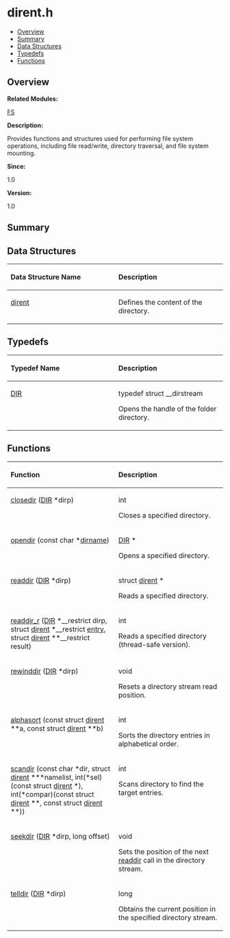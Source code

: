 # dirent.h<a name="ZH-CN_TOPIC_0000001055707976"></a>

-   [Overview](#section736132765165626)
-   [Summary](#section118574325165626)
-   [Data Structures](#nested-classes)
-   [Typedefs](#typedef-members)
-   [Functions](#func-members)

## **Overview**<a name="section736132765165626"></a>

**Related Modules:**

[FS](FS.md)

**Description:**

Provides functions and structures used for performing file system operations, including file read/write, directory traversal, and file system mounting. 

**Since:**

1.0

**Version:**

1.0

## **Summary**<a name="section118574325165626"></a>

## Data Structures<a name="nested-classes"></a>

<a name="table1887670268165626"></a>
<table><thead align="left"><tr id="row1182544542165626"><th class="cellrowborder" valign="top" width="50%" id="mcps1.1.3.1.1"><p id="p159633852165626"><a name="p159633852165626"></a><a name="p159633852165626"></a>Data Structure Name</p>
</th>
<th class="cellrowborder" valign="top" width="50%" id="mcps1.1.3.1.2"><p id="p1730633149165626"><a name="p1730633149165626"></a><a name="p1730633149165626"></a>Description</p>
</th>
</tr>
</thead>
<tbody><tr id="row785381569165626"><td class="cellrowborder" valign="top" width="50%" headers="mcps1.1.3.1.1 "><p id="p1880296033165626"><a name="p1880296033165626"></a><a name="p1880296033165626"></a><a href="dirent.md">dirent</a></p>
</td>
<td class="cellrowborder" valign="top" width="50%" headers="mcps1.1.3.1.2 "><p id="p426199417165626"><a name="p426199417165626"></a><a name="p426199417165626"></a>Defines the content of the directory. </p>
</td>
</tr>
</tbody>
</table>

## Typedefs<a name="typedef-members"></a>

<a name="table1498591181165626"></a>
<table><thead align="left"><tr id="row1384162198165626"><th class="cellrowborder" valign="top" width="50%" id="mcps1.1.3.1.1"><p id="p1455319666165626"><a name="p1455319666165626"></a><a name="p1455319666165626"></a>Typedef Name</p>
</th>
<th class="cellrowborder" valign="top" width="50%" id="mcps1.1.3.1.2"><p id="p1622365518165626"><a name="p1622365518165626"></a><a name="p1622365518165626"></a>Description</p>
</th>
</tr>
</thead>
<tbody><tr id="row1319337065165626"><td class="cellrowborder" valign="top" width="50%" headers="mcps1.1.3.1.1 "><p id="p735190080165626"><a name="p735190080165626"></a><a name="p735190080165626"></a><a href="FS.md#ga0ebe68390948c14bb9d82987adbfc849">DIR</a></p>
</td>
<td class="cellrowborder" valign="top" width="50%" headers="mcps1.1.3.1.2 "><p id="p2120260726165626"><a name="p2120260726165626"></a><a name="p2120260726165626"></a> typedef struct __dirstream </p>
<p id="p9426752165626"><a name="p9426752165626"></a><a name="p9426752165626"></a>Opens the handle of the folder directory. </p>
</td>
</tr>
</tbody>
</table>

## Functions<a name="func-members"></a>

<a name="table416673640165626"></a>
<table><thead align="left"><tr id="row98827615165626"><th class="cellrowborder" valign="top" width="50%" id="mcps1.1.3.1.1"><p id="p976626113165626"><a name="p976626113165626"></a><a name="p976626113165626"></a>Function</p>
</th>
<th class="cellrowborder" valign="top" width="50%" id="mcps1.1.3.1.2"><p id="p349447686165626"><a name="p349447686165626"></a><a name="p349447686165626"></a>Description</p>
</th>
</tr>
</thead>
<tbody><tr id="row499971150165626"><td class="cellrowborder" valign="top" width="50%" headers="mcps1.1.3.1.1 "><p id="p242698517165626"><a name="p242698517165626"></a><a name="p242698517165626"></a><a href="FS.md#gaaeac2b41e8c2c3a5f91c9bd511a8c0a6">closedir</a> (<a href="FS.md#ga0ebe68390948c14bb9d82987adbfc849">DIR</a> *dirp)</p>
</td>
<td class="cellrowborder" valign="top" width="50%" headers="mcps1.1.3.1.2 "><p id="p329492365165626"><a name="p329492365165626"></a><a name="p329492365165626"></a>int </p>
<p id="p71092400165626"><a name="p71092400165626"></a><a name="p71092400165626"></a>Closes a specified directory. </p>
</td>
</tr>
<tr id="row2128544675165626"><td class="cellrowborder" valign="top" width="50%" headers="mcps1.1.3.1.1 "><p id="p894102297165626"><a name="p894102297165626"></a><a name="p894102297165626"></a><a href="FS.md#gad09dd96447776d2bc5d8321e4b499591">opendir</a> (const char *<a href="FS.md#gab1b6028f4625caec30c1020e737216e2">dirname</a>)</p>
</td>
<td class="cellrowborder" valign="top" width="50%" headers="mcps1.1.3.1.2 "><p id="p1236889142165626"><a name="p1236889142165626"></a><a name="p1236889142165626"></a><a href="FS.md#ga0ebe68390948c14bb9d82987adbfc849">DIR</a> * </p>
<p id="p1402812773165626"><a name="p1402812773165626"></a><a name="p1402812773165626"></a>Opens a specified directory. </p>
</td>
</tr>
<tr id="row600820419165626"><td class="cellrowborder" valign="top" width="50%" headers="mcps1.1.3.1.1 "><p id="p1907488671165626"><a name="p1907488671165626"></a><a name="p1907488671165626"></a><a href="FS.md#ga58257faf8b13b3f14558613c632b2373">readdir</a> (<a href="FS.md#ga0ebe68390948c14bb9d82987adbfc849">DIR</a> *dirp)</p>
</td>
<td class="cellrowborder" valign="top" width="50%" headers="mcps1.1.3.1.2 "><p id="p609365531165626"><a name="p609365531165626"></a><a name="p609365531165626"></a>struct <a href="dirent.md">dirent</a> * </p>
<p id="p1330193730165626"><a name="p1330193730165626"></a><a name="p1330193730165626"></a>Reads a specified directory. </p>
</td>
</tr>
<tr id="row1540719799165626"><td class="cellrowborder" valign="top" width="50%" headers="mcps1.1.3.1.1 "><p id="p1357036326165626"><a name="p1357036326165626"></a><a name="p1357036326165626"></a><a href="FS.md#ga9f1bc61c37394eda9e74e0c79afec872">readdir_r</a> (<a href="FS.md#ga0ebe68390948c14bb9d82987adbfc849">DIR</a> *__restrict dirp, struct <a href="dirent.md">dirent</a> *__restrict <a href="entry.md">entry</a>, struct <a href="dirent.md">dirent</a> **__restrict result)</p>
</td>
<td class="cellrowborder" valign="top" width="50%" headers="mcps1.1.3.1.2 "><p id="p295995555165626"><a name="p295995555165626"></a><a name="p295995555165626"></a>int </p>
<p id="p1589326490165626"><a name="p1589326490165626"></a><a name="p1589326490165626"></a>Reads a specified directory (thread-safe version). </p>
</td>
</tr>
<tr id="row213622278165626"><td class="cellrowborder" valign="top" width="50%" headers="mcps1.1.3.1.1 "><p id="p1051795776165626"><a name="p1051795776165626"></a><a name="p1051795776165626"></a><a href="FS.md#gad4fcb58b9194b1a3c1699654de963719">rewinddir</a> (<a href="FS.md#ga0ebe68390948c14bb9d82987adbfc849">DIR</a> *dirp)</p>
</td>
<td class="cellrowborder" valign="top" width="50%" headers="mcps1.1.3.1.2 "><p id="p896262477165626"><a name="p896262477165626"></a><a name="p896262477165626"></a>void </p>
<p id="p1208529799165626"><a name="p1208529799165626"></a><a name="p1208529799165626"></a>Resets a directory stream read position. </p>
</td>
</tr>
<tr id="row654958441165626"><td class="cellrowborder" valign="top" width="50%" headers="mcps1.1.3.1.1 "><p id="p671242034165626"><a name="p671242034165626"></a><a name="p671242034165626"></a><a href="FS.md#ga8a52fd9a3ded793b8200ac0a5a1f10d2">alphasort</a> (const struct <a href="dirent.md">dirent</a> **a, const struct <a href="dirent.md">dirent</a> **b)</p>
</td>
<td class="cellrowborder" valign="top" width="50%" headers="mcps1.1.3.1.2 "><p id="p91386020165626"><a name="p91386020165626"></a><a name="p91386020165626"></a>int </p>
<p id="p1796043404165626"><a name="p1796043404165626"></a><a name="p1796043404165626"></a>Sorts the directory entries in alphabetical order. </p>
</td>
</tr>
<tr id="row1831430342165626"><td class="cellrowborder" valign="top" width="50%" headers="mcps1.1.3.1.1 "><p id="p1654013701165626"><a name="p1654013701165626"></a><a name="p1654013701165626"></a><a href="FS.md#gaca6df630e382cf13bac90ed6e5c4141c">scandir</a> (const char *dir, struct <a href="dirent.md">dirent</a> ***namelist, int(*sel)(const struct <a href="dirent.md">dirent</a> *), int(*compar)(const struct <a href="dirent.md">dirent</a> **, const struct <a href="dirent.md">dirent</a> **))</p>
</td>
<td class="cellrowborder" valign="top" width="50%" headers="mcps1.1.3.1.2 "><p id="p1848659749165626"><a name="p1848659749165626"></a><a name="p1848659749165626"></a>int </p>
<p id="p735963542165626"><a name="p735963542165626"></a><a name="p735963542165626"></a>Scans directory to find the target entries. </p>
</td>
</tr>
<tr id="row131462024165626"><td class="cellrowborder" valign="top" width="50%" headers="mcps1.1.3.1.1 "><p id="p2144159806165626"><a name="p2144159806165626"></a><a name="p2144159806165626"></a><a href="FS.md#gacf0a74ce364760e330619edb38eadfff">seekdir</a> (<a href="FS.md#ga0ebe68390948c14bb9d82987adbfc849">DIR</a> *dirp, long offset)</p>
</td>
<td class="cellrowborder" valign="top" width="50%" headers="mcps1.1.3.1.2 "><p id="p735538287165626"><a name="p735538287165626"></a><a name="p735538287165626"></a>void </p>
<p id="p1920207006165626"><a name="p1920207006165626"></a><a name="p1920207006165626"></a>Sets the position of the next <a href="FS.md#ga58257faf8b13b3f14558613c632b2373">readdir</a> call in the directory stream. </p>
</td>
</tr>
<tr id="row2049108892165626"><td class="cellrowborder" valign="top" width="50%" headers="mcps1.1.3.1.1 "><p id="p915263365165626"><a name="p915263365165626"></a><a name="p915263365165626"></a><a href="FS.md#ga4c2cd02bd612ae655782632c9f5227ec">telldir</a> (<a href="FS.md#ga0ebe68390948c14bb9d82987adbfc849">DIR</a> *dirp)</p>
</td>
<td class="cellrowborder" valign="top" width="50%" headers="mcps1.1.3.1.2 "><p id="p404064282165626"><a name="p404064282165626"></a><a name="p404064282165626"></a>long </p>
<p id="p591145331165626"><a name="p591145331165626"></a><a name="p591145331165626"></a>Obtains the current position in the specified directory stream. </p>
</td>
</tr>
</tbody>
</table>

